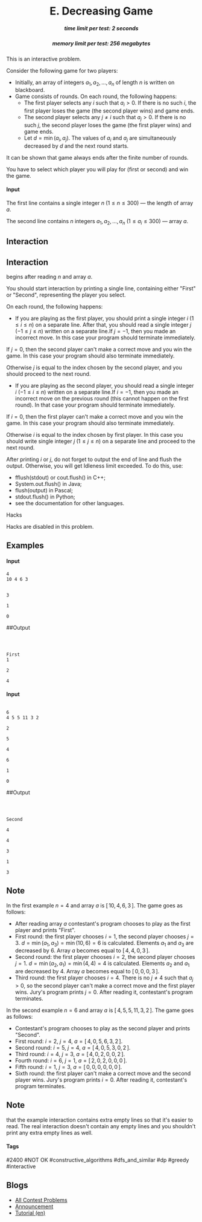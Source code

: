 <h1 style='text-align: center;'> E. Decreasing Game</h1>

<h5 style='text-align: center;'>time limit per test: 2 seconds</h5>
<h5 style='text-align: center;'>memory limit per test: 256 megabytes</h5>

This is an interactive problem.

Consider the following game for two players:

* Initially, an array of integers $a_1, a_2, \ldots, a_n$ of length $n$ is written on blackboard.
* Game consists of rounds. On each round, the following happens:
	+ The first player selects any $i$ such that $a_i \gt 0$. If there is no such $i$, the first player loses the game (the second player wins) and game ends.
	+ The second player selects any $j \neq i$ such that $a_j \gt 0$. If there is no such $j$, the second player loses the game (the first player wins) and game ends.
	+ Let $d = \min(a_i, a_j)$. The values of $a_i$ and $a_j$ are simultaneously decreased by $d$ and the next round starts.

It can be shown that game always ends after the finite number of rounds.

You have to select which player you will play for (first or second) and win the game.

#### Input

The first line contains a single integer $n$ ($1 \le n \le 300$) — the length of array $a$.

The second line contains $n$ integers $a_1, a_2, \ldots, a_n$ ($1 \le a_i \le 300$) — array $a$.

## Interaction

## Interaction

 begins after reading $n$ and array $a$.

You should start interaction by printing a single line, containing either "First" or "Second", representing the player you select.

On each round, the following happens: 

* If you are playing as the first player, you should print a single integer $i$ ($1 \le i \le n$) on a separate line. After that, you should read a single integer $j$ ($-1 \le j \le n$) written on a separate line.If $j = -1$, then you made an incorrect move. In this case your program should terminate immediately.

If $j = 0$, then the second player can't make a correct move and you win the game. In this case your program should also terminate immediately.

Otherwise $j$ is equal to the index chosen by the second player, and you should proceed to the next round.
* If you are playing as the second player, you should read a single integer $i$ ($-1 \le i \le n$) written on a separate line.If $i = -1$, then you made an incorrect move on the previous round (this cannot happen on the first round). In that case your program should terminate immediately.

If $i = 0$, then the first player can't make a correct move and you win the game. In this case your program should also terminate immediately.

Otherwise $i$ is equal to the index chosen by first player. In this case you should write single integer $j$ ($1 \le j \le n$) on a separate line and proceed to the next round.

After printing $i$ or $j$, do not forget to output the end of line and flush the output. Otherwise, you will get Idleness limit exceeded. To do this, use:

* fflush(stdout) or cout.flush() in C++;
* System.out.flush() in Java;
* flush(output) in Pascal;
* stdout.flush() in Python;
* see the documentation for other languages.

Hacks

Hacks are disabled in this problem.

## Examples

#### Input


```text
4
10 4 6 3


3

1

0
```
##Output
```text



First
1

2

4
```
#### Input

```text

6
4 5 5 11 3 2

2

5

4

6

1

0
```
##Output
```text



Second 

4

4

3

1

3
```
## Note

In the first example $n = 4$ and array $a$ is $[\, 10, 4, 6, 3 \,]$. The game goes as follows: 

* After reading array $a$ contestant's program chooses to play as the first player and prints "First".
* First round: the first player chooses $i = 1$, the second player chooses $j = 3$. $d = \min(a_1, a_3) = \min(10, 6) = 6$ is calculated. Elements $a_1$ and $a_3$ are decreased by $6$. Array $a$ becomes equal to $[\, 4, 4, 0, 3 \,]$.
* Second round: the first player chooses $i = 2$, the second player chooses $j = 1$. $d = \min(a_2, a_1) = \min(4, 4) = 4$ is calculated. Elements $a_2$ and $a_1$ are decreased by $4$. Array $a$ becomes equal to $[\, 0, 0, 0, 3 \,]$.
* Third round: the first player chooses $i = 4$. There is no $j \neq 4$ such that $a_j > 0$, so the second player can't make a correct move and the first player wins. Jury's program prints $j = 0$. After reading it, contestant's program terminates.

In the second example $n = 6$ and array $a$ is $[\, 4, 5, 5, 11, 3, 2 \,]$. The game goes as follows:

* Contestant's program chooses to play as the second player and prints "Second".
* First round: $i = 2$, $j = 4$, $a = [\, 4, 0, 5, 6, 3, 2 \,]$.
* Second round: $i = 5$, $j = 4$, $a = [\, 4, 0, 5, 3, 0, 2 \,]$.
* Third round: $i = 4$, $j = 3$, $a = [\, 4, 0, 2, 0, 0, 2 \,]$.
* Fourth round: $i = 6$, $j = 1$, $a = [\, 2, 0, 2, 0, 0, 0 \,]$.
* Fifth round: $i = 1$, $j = 3$, $a = [\, 0, 0, 0, 0, 0, 0 \,]$.
* Sixth round: the first player can't make a correct move and the second player wins. Jury's program prints $i = 0$. After reading it, contestant's program terminates.

## Note

 that the example interaction contains extra empty lines so that it's easier to read. The real interaction doesn't contain any empty lines and you shouldn't print any extra empty lines as well.



#### Tags 

#2400 #NOT OK #constructive_algorithms #dfs_and_similar #dp #greedy #interactive 

## Blogs
- [All Contest Problems](../Codeforces_Round_876_(Div._2).md)
- [Announcement](../blogs/Announcement.md)
- [Tutorial (en)](../blogs/Tutorial_(en).md)
